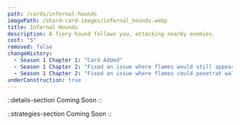 ```yaml
---
path: /cards/infernal-hounds
imagePath: /shard-card-images/infernal_hounds.webp
title: Infernal Hounds
description: A fiery hound follows you, attacking nearby enemies.
cost: "5"
removed: false
changeHistory:
  - Season 1 Chapter 1: "Card Added"
  - Season 1 Chapter 2: "Fixed an issue where flames would still appear when Infernal Hounds were destroyed."
  - Season 1 Chapter 2: "Fixed an issue where flames could penetrat walls and burn players at certain locations."
underConstruction: true
---
```


::details-section
Coming Soon
::

::strategies-section
Coming Soon
::
